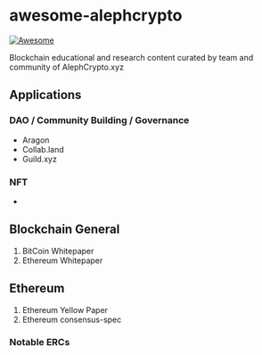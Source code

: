 # awesome-alephcrypto
[![Awesome](https://awesome.re/badge-flat2.svg)](https://awesome.re)

Blockchain educational and research content curated by team and community of AlephCrypto.xyz

## Applications

### DAO / Community Building / Governance
- Aragon
- Collab.land
- Guild.xyz

### NFT
- 
## Blockchain General

1. BitCoin Whitepaper
2. Ethereum Whitepaper

## Ethereum
1. Ethereum Yellow Paper
2. Ethereum consensus-spec

### Notable ERCs

